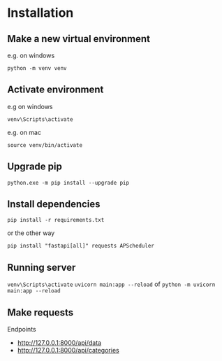 # Installation

## Make a new virtual environment

e.g. on windows

```python -m venv venv```

## Activate environment

e.g on windows

```venv\Scripts\activate```

e.g. on mac

```source venv/bin/activate```

## Upgrade pip

```python.exe -m pip install --upgrade pip```

## Install dependencies

```pip install -r requirements.txt```

or the other way

```pip install "fastapi[all]" requests APScheduler```

## Running server

```venv\Scripts\activate```
```uvicorn main:app --reload```
of
```python -m uvicorn main:app --reload``` 

## Make requests 

Endpoints 

- http://127.0.0.1:8000/api/data
- http://127.0.0.1:8000/api/categories

